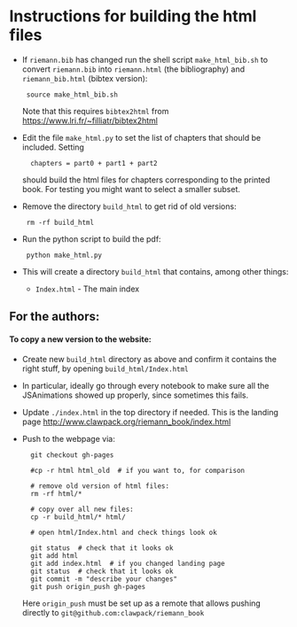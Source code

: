 # Instructions for building the html files

- If `riemann.bib` has changed run the shell script `make_html_bib.sh` to convert 
  `riemann.bib` into `riemann.html` (the bibliography) and 
  `riemann_bib.html` (bibtex version):
  
  ```
   source make_html_bib.sh
  ```
  
  Note that this requires `bibtex2html` from 
  https://www.lri.fr/~filliatr/bibtex2html
  
- Edit the file `make_html.py` to set the list of chapters that should be included. Setting
  ```
    chapters = part0 + part1 + part2
  ```
  
  should build the html files for chapters corresponding 
  to the printed book.
  For testing you might want to select a smaller subset.
  
- Remove the directory `build_html` to get rid of
  old versions:
  ```
   rm -rf build_html
  ```
  
- Run the python script to build the pdf:
  ```
   python make_html.py
  ```
     
- This will create a directory `build_html` that contains, among other things:

   - `Index.html`  - The main index

## For the authors:

#### To copy a new version to the website:

- Create new `build_html` directory as above and confirm it contains the right stuff, 
by opening `build_html/Index.html`

- In particular, ideally go through every notebook to
  make sure all the JSAnimations showed up
  properly, since sometimes this fails.

- Update `./index.html` in the top directory if needed. 
  This is the landing page
    http://www.clawpack.org/riemann_book/index.html

- Push to the webpage via:

  ```
    git checkout gh-pages
    
    #cp -r html html_old  # if you want to, for comparison
    
    # remove old version of html files:
    rm -rf html/*
    
    # copy over all new files:
    cp -r build_html/* html/ 
    
    # open html/Index.html and check things look ok
    
    git status  # check that it looks ok
    git add html
    git add index.html  # if you changed landing page
    git status  # check that it looks ok
    git commit -m "describe your changes"
    git push origin_push gh-pages
  ```
    
  Here `origin_push` must be set up as a remote that allows pushing directly to `git@github.com:clawpack/riemann_book`

    
    